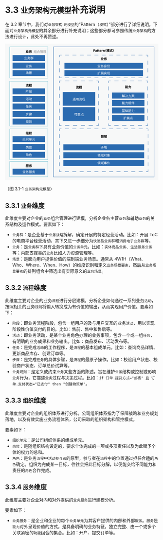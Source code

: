 # 3.3 `业务架构元模型`补充说明

在 3.2 章节中，我们对`业务架构` `元模型`的“Pattern（`模式`）”部分进行了详细说明，下面对`业务架构元模型`的其余部分进行补充说明；这些部分都可参照传统`业务架构`的方法进行设计，此处不再赘述。

![图 3.1-1 `业务架构元模型](../static/img-3.1-1-biz-arch-metamodel.png)

（图 3.1-1 `业务架构元模型`）

## 3.3.1 `业务`维度

此维度主要对企业的`业务`组合管理进行建模，分析企业各主营`业务`和辅助`业务`的关系结构及运作模式。要素如下：

* `业务群`：是企业基于`业务战略`拆解，确定开展的特定经营活动。比如：开展 ToC 的电商平台经营活动，其下又进一步细分为`快消品业务群`和`消费电子业务群`等。
* `业务`：是`业务群`下具有业务价值的`业务单元`。比如：`实体商品业务`、`生活服务业务`等；内部支撑类的`业务`比如人力资源管理等。
* `场景`：是面向用户提供价值的端到端业务场景。通常从 4W1H（What、Who、Where、When、How）的维度识别和定义`业务场景要素`，然后从`业务场景要素`的排列组合中筛选出有实际意义的`业务场景`。

## 3.3.2 `流程`维度

此维度主要对企业的业务`流程`进行分层建模，分析企业如何通过一系列业务`活动`，按照相关的业务`规则`将输入转换成为有价值的输出，从而实现用户价值。要素如下：

* `阶段`：即业务流程阶段，包含一组用户的及与用户交互的业务`活动`，用以实现阶段性价值交付的目的。比如：售前、售中和售后等。
* `活动`：即业务活动，是某个业务角色办理的业务事项，包含一个或一组`任务`，有明确的业务成果和业务输出。比如：商品发布、活动发布等。
* `任务`：是完成`活动`的工作程序，是`流程`的基本组成单元。比如：查询商品详情、更新商品库存、创建订单等。
* `步骤`：是完成`任务`的具体步骤，是`流程`的最原子操作。比如：校验用户状态、校验商户状态、订单总价试算等。
* `业务规则`：是定义或约束`业务`某些方面的陈述，旨在维护`业务`结构或控制或影响`业务`行为，它描述`业务`过程与决策过程。比如：`if 订单.提货方式="邮寄" 且 订单.支付状态="已支付" then "创建物流单"`。

## 3.3.3 `组织`维度

此维度主要对企业的组织体系进行分析。公司组织体系指为了保障战略和业务规划落地，以及有效实施业务流程体系，公司采取的组织架构和管控模式。

要素如下：

* `组织单元`：是公司组织体系的组成单元。
* `岗位`：是随组织结构设定的，要求个体完成的一项或多项责任以及为此赋予个体的权力的总和。
* `角色`：是业务`流程`中`活动参与者`的原型，参与者在`流程`中的位置通过担任合适的`角色`确定。组织为完成某一目标，往往会把此目标分解，以便能交给不同能力和责任的`角色`合作完成。

## 3.3.4 `服务`维度

此维度主要对企业对内和对外提供的`业务服务`进行建模分析。

要素如下：

* `业务服务`：是企业和企业的每个`业务单元`为其客户提供的内部和外部`服务`。`服务`是`能力`对外呈现价值的方式，是具备明确的业务特征，独立完整、由一个或多个关联紧密的`功能`组合的集合。比如：开户、提交订单等。

